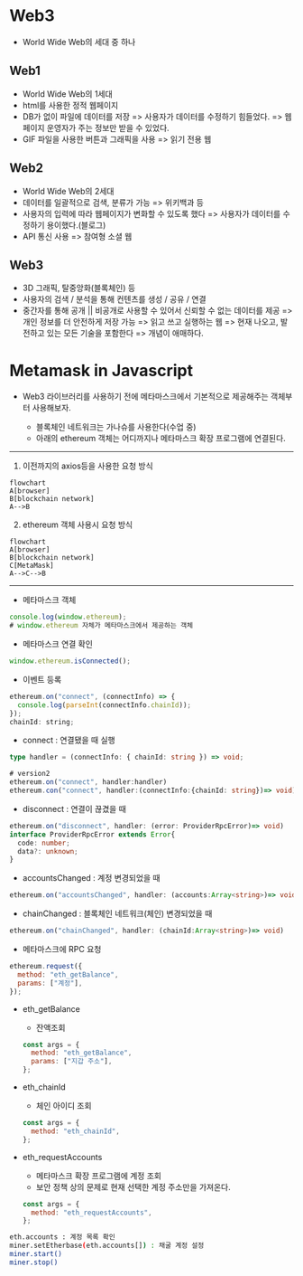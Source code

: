 # Web3

- World Wide Web의 세대 중 하나

## Web1

- World Wide Web의 1세대
- html를 사용한 정적 웹페이지
- DB가 없이 파일에 데이터를 저장 => 사용자가 데이터를 수정하기 힘들었다.
  => 웹페이지 운영자가 주는 정보만 받을 수 있었다.
- GIF 파일을 사용한 버튼과 그래픽을 사용
  => 읽기 전용 웹

## Web2

- World Wide Web의 2세대
- 데이터를 일괄적으로 검색, 분류가 가능 => 위키백과 등
- 사용자의 입력에 따라 웹페이지가 변화할 수 있도록 했다 => 사용자가 데이터를 수정하기 용이했다.(블로그)
- API 통신 사용
  => 참여형 소셜 웹

## Web3

- 3D 그래픽, 탈중앙화(블록체인) 등
- 사용자의 검색 / 분석을 통해 컨텐츠를 생성 / 공유 / 연결
- 중간자를 통해 공개 || 비공개로 사용할 수 있어서 신뢰할 수 없는 데이터를 제공 => 개인 정보를 더 안전하게 저장 가능
  => 읽고 쓰고 실행하는 웹
  => 현재 나오고, 발전하고 있는 모든 기술을 포함한다 => 개념이 애매하다.

# Metamask in Javascript

- Web3 라이브러리를 사용하기 전에 메타마스크에서 기본적으로 제공해주는 객체부터 사용해보자.

  - 블록체인 네트워크는 가나슈를 사용한다(수업 중)
  - 아래의 ethereum 객체는 어디까지나 메타마스크 확장 프로그램에 연결된다.

---

1. 이전까지의 axios등을 사용한 요청 방식

```mermaid
flowchart
A[browser]
B[blockchain network]
A-->B
```

2. ethereum 객체 사용시 요청 방식

```mermaid
flowchart
A[browser]
B[blockchain network]
C[MetaMask]
A-->C-->B
```

---

- 메타마스크 객체

```js
console.log(window.ethereum);
# window.ethereum 자체가 메타마스크에서 제공하는 객체
```

- 메타마스크 연결 확인

```js
window.ethereum.isConnected();
```

- 이벤트 등록

```js
ethereum.on("connect", (connectInfo) => {
  console.log(parseInt(connectInfo.chainId));
});
chainId: string;
```

- connect : 연결됐을 때 실행

```ts
type handler = (connectInfo: { chainId: string }) => void;
```

```ts
# version2
ethereum.on("connect", handler:handler)
ethereum.con("connect", handler:(connectInfo:{chainId: string})=> void)
```

- disconnect : 연결이 끊겼을 때

```ts
ethereum.on("disconnect", handler: (error: ProviderRpcError)=> void)
interface ProviderRpcError extends Error{
  code: number;
  data?: unknown;
}
```

- accountsChanged : 계정 변경되었을 때

```ts
ethereum.on("accountsChanged", handler: (accounts:Array<string>)=> void)
```

- chainChanged : 블록체인 네트워크(체인) 변경되었을 때

```ts
ethereum.on("chainChanged", handler: (chainId:Array<string>)=> void)
```

- 메타마스크에 RPC 요청

```js
ethereum.request({
  method: "eth_getBalance",
  params: ["계정"],
});
```

- eth_getBalance

  - 잔액조회

  ```js
  const args = {
    method: "eth_getBalance",
    params: ["지갑 주소"],
  };
  ```

- eth_chainId

  - 체인 아이디 조회

  ```js
  const args = {
    method: "eth_chainId",
  };
  ```

- eth_requestAccounts

  - 메타마스크 확장 프로그램에 계정 조회
  - 보안 정책 상의 문제로 현재 선택한 계정 주소만을 가져온다.

  ```js
  const args = {
    method: "eth_requestAccounts",
  };
  ```

```sh
eth.accounts : 계정 목록 확인
miner.setEtherbase(eth.accounts[]) : 채굴 계정 설정
miner.start()
miner.stop()
```
